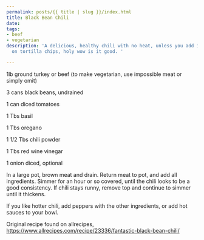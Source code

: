 ```yaml
---
permalink: posts/{{ title | slug }}/index.html
title: Black Bean Chili
date: 
tags:
- beef
- vegetarian
description: 'A delicious, healthy chili with no heat, unless you add it! We eat this
  on tortilla chips, holy wow is it good. '

---
```

1lb ground turkey or beef (to make vegetarian, use impossible meat or simply omit)

3 cans black beans, undrained

1 can diced tomatoes

1 Tbs basil

1 Tbs oregano

1 1/2 Tbs chili powder

1 Tbs red wine vinegar

1 onion diced, optional

In a large pot, brown meat and drain. Return meat to pot, and add all ingredients. Simmer for an hour or so covered, until the chili looks to be a good consistency. If chili stays runny, remove top and continue to simmer until it thickens.

If you like hotter chili, add peppers with the other ingredients, or add hot sauces to your bowl.

Original recipe found on allrecipes, https://www.allrecipes.com/recipe/23336/fantastic-black-bean-chili/
